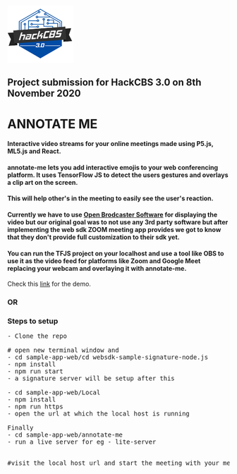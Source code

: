 <img src="./logo.png">

##
## Project submission for HackCBS 3.0 on 8th November 2020

# ANNOTATE ME 

#### Interactive video streams for your online meetings made using P5.js, ML5.js and React.

#### annotate-me lets you add interactive emojis to your web conferencing platform. It uses TensorFlow JS to detect the users gestures and overlays a clip art on the screen.

#### This will help other's in the meeting to easily see the user's reaction.

#### Currently we have to use <a href="https://obsproject.com/download">Open Brodcaster Software</a> for displaying the video but our original goal was to not use any 3rd party software but after implementing the web sdk ZOOM meeting app provides we got to know that they don't provide full customization to their sdk yet.

#### You can run the TFJS project on your localhost and use a tool like OBS to use it as the video feed for platforms like Zoom and Google Meet replacing your webcam and overlaying it with annotate-me.

Check this [link](https://youtu.be/wAGjN4fJQ24) for the demo.

### OR


### Steps to setup
<pre>
- Clone the repo 

# open new terminal window and
- cd sample-app-web/cd websdk-sample-signature-node.js 
- npm install
- npm run start
- a signature server will be setup after this

- cd sample-app-web/Local
- npm install
- npm run https
- open the url at which the local host is running

Finally
- cd sample-app-web/annotate-me
- run a live server for eg - lite-server


#visit the local host url and start the meeting with your meeting id and password.

</pre>

#
